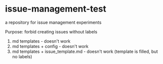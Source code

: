 # issue-management-test
a repository for issue management experiments

Purpose: forbid creating issues without labels

1. md templates - doesn't work
2. md templates + config - doesn't work
3. md templates + issue_template.md - doesn't work (template is filled, but no labels)
